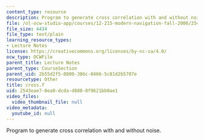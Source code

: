 ```yaml
---
content_type: resource
description: Program to generate cross correlation with and without noise.
file: /ol-ocw-studio-app/courses/12-215-modern-navigation-fall-2006/2543eae70ea0dcdad8800f9621bb0ae1_cross.f
file_size: 4434
file_type: text/plain
learning_resource_types:
- Lecture Notes
license: https://creativecommons.org/licenses/by-nc-sa/4.0/
ocw_type: OCWFile
parent_title: Lecture Notes
parent_type: CourseSection
parent_uid: 2b55d2f5-0800-386c-0466-5c81d2b5787e
resourcetype: Other
title: cross.f
uid: 2543eae7-0ea0-dcda-d880-0f9621bb0ae1
video_files:
  video_thumbnail_file: null
video_metadata:
  youtube_id: null
---
```

Program to generate cross correlation with and without noise.